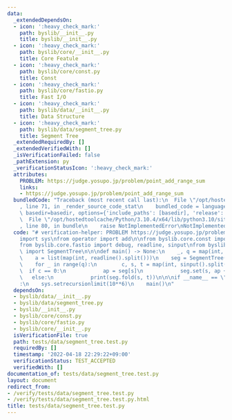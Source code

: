```yaml
---
data:
  _extendedDependsOn:
  - icon: ':heavy_check_mark:'
    path: byslib/__init__.py
    title: byslib/__init__.py
  - icon: ':heavy_check_mark:'
    path: byslib/core/__init__.py
    title: Core Featule
  - icon: ':heavy_check_mark:'
    path: byslib/core/const.py
    title: Const
  - icon: ':heavy_check_mark:'
    path: byslib/core/fastio.py
    title: Fast I/O
  - icon: ':heavy_check_mark:'
    path: byslib/data/__init__.py
    title: Data Structure
  - icon: ':heavy_check_mark:'
    path: byslib/data/segment_tree.py
    title: Segment Tree
  _extendedRequiredBy: []
  _extendedVerifiedWith: []
  _isVerificationFailed: false
  _pathExtension: py
  _verificationStatusIcon: ':heavy_check_mark:'
  attributes:
    PROBLEM: https://judge.yosupo.jp/problem/point_add_range_sum
    links:
    - https://judge.yosupo.jp/problem/point_add_range_sum
  bundledCode: "Traceback (most recent call last):\n  File \"/opt/hostedtoolcache/Python/3.10.4/x64/lib/python3.10/site-packages/onlinejudge_verify/documentation/build.py\"\
    , line 71, in _render_source_code_stat\n    bundled_code = language.bundle(stat.path,\
    \ basedir=basedir, options={'include_paths': [basedir], 'release': True}).decode()\n\
    \  File \"/opt/hostedtoolcache/Python/3.10.4/x64/lib/python3.10/site-packages/onlinejudge_verify/languages/python.py\"\
    , line 80, in bundle\n    raise NotImplementedError\nNotImplementedError\n"
  code: "# verification-helper: PROBLEM https://judge.yosupo.jp/problem/point_add_range_sum\n\
    import sys\nfrom operator import add\n\nfrom byslib.core.const import IINF, MOD\n\
    from byslib.core.fastio import debug, readline, sinput\nfrom byslib.data.segment_tree\
    \ import SegmentTree\n\n\ndef main() -> None:\n    _, q = map(int, readline().split())\n\
    \    a = list(map(int, readline().split()))\n    seg = SegmentTree(add, 0, a)\n\
    \    for _ in range(q):\n        c, s, t = map(int, sinput().split())\n      \
    \  if c == 0:\n            ap = seg[s]\n            seg.set(s, ap + t)\n     \
    \   else:\n            print(seg.fold(s, t))\n\n\nif __name__ == \"__main__\"\
    :\n    sys.setrecursionlimit(10**6)\n    main()\n"
  dependsOn:
  - byslib/data/__init__.py
  - byslib/data/segment_tree.py
  - byslib/__init__.py
  - byslib/core/const.py
  - byslib/core/fastio.py
  - byslib/core/__init__.py
  isVerificationFile: true
  path: tests/data/segment_tree.test.py
  requiredBy: []
  timestamp: '2022-04-18 22:29:22+09:00'
  verificationStatus: TEST_ACCEPTED
  verifiedWith: []
documentation_of: tests/data/segment_tree.test.py
layout: document
redirect_from:
- /verify/tests/data/segment_tree.test.py
- /verify/tests/data/segment_tree.test.py.html
title: tests/data/segment_tree.test.py
---
```

